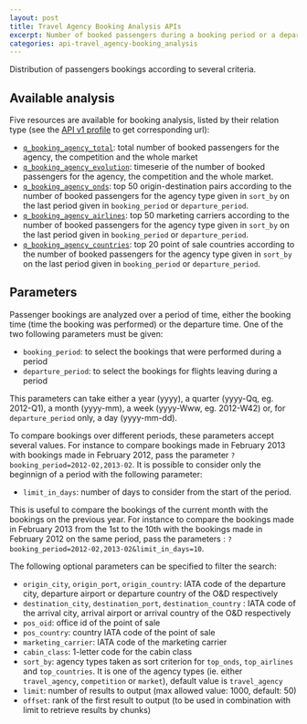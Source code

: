 ```yaml
---
layout: post
title: Travel Agency Booking Analysis APIs
excerpt: Number of booked passengers during a booking period or a departure period
categories: api-travel_agency-booking_analysis
---
```


Distribution of passengers bookings according to several criteria.

## Available analysis

Five resources are available for booking analysis, listed by their relation type (see the [API v1 profile](/api-general/2013/09/21/api-v1-profile.html) to get corresponding url):
* [`q_booking_agency_total`](/api-travel_agency-booking_analysis/2013/12/17/booking-analysis-total.html): total number of booked passengers for the agency, the competition and the whole market
* [`q_booking_agency_evolution`](/api-travel_agency-booking_analysis/2013/12/17/booking-analysis-evolution.html): timeserie of the number of booked passengers for the agency, the competition and the whole market.
* [`q_booking_agency_onds`](/api-travel_agency-booking_analysis/2013/12/17/booking-analysis-top-onds.html): top 50 origin-destination pairs according to the number of booked passengers for the agency type given in `sort_by` on the last period given in `booking_period` or `departure_period`.
* [`q_booking_agency_airlines`](/api-travel_agency-booking_analysis/2013/12/17/booking-analysis-top-airlines.html): top 50 marketing carriers according to the number of booked passengers for the agency type given in `sort_by` on the last period given in `booking_period` or `departure_period`.
* [`q_booking_agency_countries`](/api-travel_agency-booking_analysis/2013/12/17/booking-analysis-top-countries.html): top 20 point of sale countries according to the number of booked passengers for the agency type given in `sort_by` on the last period given in `booking_period` or `departure_period`.

## Parameters

Passenger bookings are analyzed over a period of time, either the booking time (time the booking was performed) or the departure time.
One of the two following parameters must be given:
* `booking_period`: to select the bookings that were performed during a period
* `departure_period`: to select the bookings for flights leaving during a period

This parameters can take either a year (yyyy), a quarter (yyyy-Qq, eg. 2012-Q1), a month (yyyy-mm), a week (yyyy-Www, eg. 2012-W42) or, for `departure_period` only, a day (yyyy-mm-dd).

To compare bookings over different periods, these parameters accept several values.
For instance to compare bookings made in February 2013 with bookings made in February 2012, pass the parameter `?booking_period=2012-02,2013-02`.
It is possible to consider only the beginnign of a period with the following parameter:

* `limit_in_days`: number of days to consider from the start of the period.

This is useful to compare the bookings of the current month with the bookings on the previous year.
For instance to compare the bookings made in February 2013 from the 1st to the 10th with the bookings made in February 2012 on the same period, pass the parameters : `?booking_period=2012-02,2013-02&limit_in_days=10`.


The following optional parameters can be specified to filter the search:
* `origin_city`, `origin_port`, `origin_country`: IATA code of the departure city, departure airport or departure country of the O&D respectively
* `destination_city`, `destination_port`, `destination_country` : IATA code of the arrival city, arrival airport or arrival country of the O&D respectively
* `pos_oid`: office id of the point of sale
* `pos_country`: country IATA code of the point of sale
* `marketing_carrier`: IATA code of the marketing carrier
* `cabin_class`: 1-letter code for the cabin class
* `sort_by`: agency types taken as sort criterion for `top_onds`, `top_airlines` and `top_countries`. It is one of the agency types (ie. either `travel_agency`, `competition` or `market`), default value is `travel_agency`
* `limit`: number of results to output (max allowed value: 1000, default: 50)
* `offset`: rank of the first result to output (to be used in combination with limit to retrieve results by chunks)
